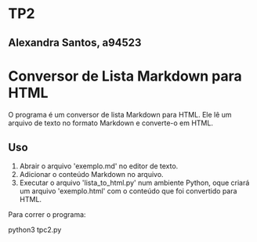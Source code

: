 # TP2

## Alexandra Santos, a94523

# Conversor de Lista Markdown para HTML

O programa é um conversor de lista Markdown para HTML. Ele lê um arquivo de texto no formato Markdown e converte-o em HTML.

## Uso

1. Abrair o arquivo 'exemplo.md' no editor de texto.
2. Adicionar o conteúdo Markdown no arquivo.
3. Executar o arquivo 'lista_to_html.py' num ambiente Python, oque criará um arquivo 'exemplo.html' com o conteúdo que foi convertido para HTML.


Para correr o programa:

python3 tpc2.py